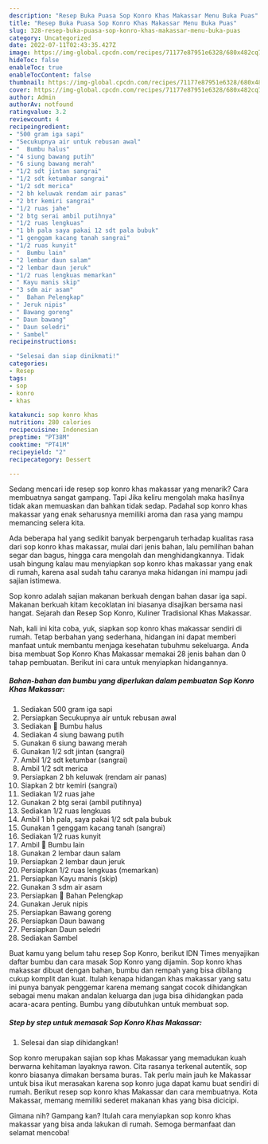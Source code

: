 ```yaml
---
description: "Resep Buka Puasa Sop Konro Khas Makassar Menu Buka Puas"
title: "Resep Buka Puasa Sop Konro Khas Makassar Menu Buka Puas"
slug: 328-resep-buka-puasa-sop-konro-khas-makassar-menu-buka-puas
category: Uncategorized
date: 2022-07-11T02:43:35.427Z
image: https://img-global.cpcdn.com/recipes/71177e87951e6328/680x482cq70/sop-konro-khas-makassar-foto-resep-utama.jpg
hideToc: false
enableToc: true
enableTocContent: false
thumbnail: https://img-global.cpcdn.com/recipes/71177e87951e6328/680x482cq70/sop-konro-khas-makassar-foto-resep-utama.jpg
cover: https://img-global.cpcdn.com/recipes/71177e87951e6328/680x482cq70/sop-konro-khas-makassar-foto-resep-utama.jpg
author: Admin
authorAv: notfound
ratingvalue: 3.2
reviewcount: 4
recipeingredient:
- "500 gram iga sapi"
- "Secukupnya air untuk rebusan awal"
- "  Bumbu halus"
- "4 siung bawang putih"
- "6 siung bawang merah"
- "1/2 sdt jintan sangrai"
- "1/2 sdt ketumbar sangrai"
- "1/2 sdt merica"
- "2 bh keluwak rendam air panas"
- "2 btr kemiri sangrai"
- "1/2 ruas jahe"
- "2 btg serai ambil putihnya"
- "1/2 ruas lengkuas"
- "1 bh pala saya pakai 12 sdt pala bubuk"
- "1 genggam kacang tanah sangrai"
- "1/2 ruas kunyit"
- "  Bumbu lain"
- "2 lembar daun salam"
- "2 lembar daun jeruk"
- "1/2 ruas lengkuas memarkan"
- " Kayu manis skip"
- "3 sdm air asam"
- "  Bahan Pelengkap"
- " Jeruk nipis"
- " Bawang goreng"
- " Daun bawang"
- " Daun seledri"
- " Sambel"
recipeinstructions:

- "Selesai dan siap dinikmati!"
categories:
- Resep
tags:
- sop
- konro
- khas

katakunci: sop konro khas 
nutrition: 280 calories
recipecuisine: Indonesian
preptime: "PT38M"
cooktime: "PT41M"
recipeyield: "2"
recipecategory: Dessert

---
```



Sedang mencari ide resep sop konro khas makassar yang menarik? Cara membuatnya sangat gampang. Tapi Jika keliru mengolah maka hasilnya tidak akan memuaskan dan bahkan tidak sedap. Padahal sop konro khas makassar yang enak seharusnya memiliki aroma dan rasa yang mampu memancing selera kita.


Ada beberapa hal yang sedikit banyak berpengaruh terhadap kualitas rasa dari sop konro khas makassar, mulai dari jenis bahan, lalu pemilihan bahan segar dan bagus, hingga cara mengolah dan menghidangkannya. Tidak usah bingung kalau mau menyiapkan sop konro khas makassar yang enak di rumah, karena asal sudah tahu caranya maka hidangan ini mampu jadi sajian istimewa.

Sop konro adalah sajian makanan berkuah dengan bahan dasar iga sapi. Makanan berkuah kitam kecoklatan ini biasanya disajikan bersama nasi hangat. Sejarah dan Resep Sop Konro, Kuliner Tradisional Khas Makassar.


Nah, kali ini kita coba, yuk, siapkan sop konro khas makassar sendiri di rumah. Tetap berbahan yang sederhana, hidangan ini dapat memberi manfaat untuk membantu menjaga kesehatan tubuhmu sekeluarga. Anda bisa membuat Sop Konro Khas Makassar memakai 28 jenis bahan dan 0 tahap pembuatan. Berikut ini cara untuk menyiapkan hidangannya.

<!--inarticleads1-->

##### Bahan-bahan dan bumbu yang diperlukan dalam pembuatan Sop Konro Khas Makassar:

1. Sediakan 500 gram iga sapi
1. Persiapkan Secukupnya air untuk rebusan awal
1. Sediakan  📌 Bumbu halus
1. Sediakan 4 siung bawang putih
1. Gunakan 6 siung bawang merah
1. Gunakan 1/2 sdt jintan (sangrai)
1. Ambil 1/2 sdt ketumbar (sangrai)
1. Ambil 1/2 sdt merica
1. Persiapkan 2 bh keluwak (rendam air panas)
1. Siapkan 2 btr kemiri (sangrai)
1. Sediakan 1/2 ruas jahe
1. Gunakan 2 btg serai (ambil putihnya)
1. Sediakan 1/2 ruas lengkuas
1. Ambil 1 bh pala, saya pakai 1/2 sdt pala bubuk
1. Gunakan 1 genggam kacang tanah (sangrai)
1. Sediakan 1/2 ruas kunyit
1. Ambil  📌 Bumbu lain
1. Gunakan 2 lembar daun salam
1. Persiapkan 2 lembar daun jeruk
1. Persiapkan 1/2 ruas lengkuas (memarkan)
1. Persiapkan  Kayu manis (skip)
1. Gunakan 3 sdm air asam
1. Persiapkan  📌 Bahan Pelengkap
1. Gunakan  Jeruk nipis
1. Persiapkan  Bawang goreng
1. Persiapkan  Daun bawang
1. Persiapkan  Daun seledri
1. Sediakan  Sambel


Buat kamu yang belum tahu resep Sop Konro, berikut IDN Times menyajikan daftar bumbu dan cara masak Sop Konro yang dijamin. Sop konro khas makassar dibuat dengan bahan, bumbu dan rempah yang bisa dibilang cukup komplit dan kuat. Itulah kenapa hidangan khas makassar yang satu ini punya banyak penggemar karena memang sangat cocok dihidangkan sebagai menu makan andalan keluarga dan juga bisa dihidangkan pada acara-acara penting. Bumbu yang dibutuhkan untuk membuat sop. 

<!--inarticleads2-->

##### Step by step untuk memasak Sop Konro Khas Makassar:


1. Selesai dan siap dihidangkan!

Sop konro merupakan sajian sop khas Makassar yang memadukan kuah berwarna kehitaman layaknya rawon. Cita rasanya terkenal autentik, sop konro biasanya dimakan bersama buras. Tak perlu main jauh ke Makassar untuk bisa ikut merasakan karena sop konro juga dapat kamu buat sendiri di rumah. Berikut resep sop konro khas Makassar dan cara membuatnya. Kota Makassar, memang memiliki sederet makanan khas yang bisa dicicipi. 

Gimana nih? Gampang kan? Itulah cara menyiapkan sop konro khas makassar yang bisa anda lakukan di rumah. Semoga bermanfaat dan selamat mencoba!

